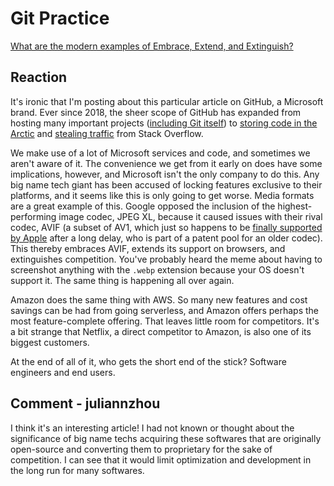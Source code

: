 # Git Practice
[What are the modern examples of Embrace, Extend, and Extinguish?](https://dev.to/meatboy/what-are-modern-examples-of-embrace-extend-and-extinguish-21j3)

## Reaction

It's ironic that I'm posting about this particular article on GitHub, a Microsoft brand. Ever since 2018, the sheer scope of GitHub has expanded from hosting many important projects ([including Git itself](https://github.com/git/git)) to [storing code in the Arctic](https://archiveprogram.github.com/arctic-vault/) and [stealing traffic](https://blog.techmaxima.in/the-impact-of-chatgpt-and-github-copilot-on-stack-overflow-traffic/) from Stack Overflow.

We make use of a lot of Microsoft services and code, and sometimes we aren't aware of it. The convenience we get from it early on does have some implications, however, and Microsoft isn't the only company to do this. Any big name tech giant has been accused of locking features exclusive to their platforms, and it seems like this is only going to get worse. Media formats are a great example of this. Google opposed the inclusion of the highest-performing image codec, JPEG XL, because it caused issues with their rival codec, AVIF (a subset of AV1, which just so happens to be [finally supported by Apple](https://www.flatpanelshd.com/news.php?subaction=showfull&id=1694598394) after a long delay, who is part of a patent pool for an older codec). This thereby embraces AVIF, extends its support on browsers, and extinguishes competition. You've probably heard the meme about having to screenshot anything with the `.webp` extension because your OS doesn't support it. The same thing is happening all over again.

Amazon does the same thing with AWS. So many new features and cost savings can be had from going serverless, and Amazon offers perhaps the most feature-complete offering. That leaves little room for competitors. It's a bit strange that Netflix, a direct competitor to Amazon, is also one of its biggest customers.

At the end of all of it, who gets the short end of the stick? Software engineers and end users.

## Comment - juliannzhou
I think it's an interesting article! I had not known or thought about the significance of big name techs acquiring these softwares that are originally open-source and converting them to proprietary for the sake of competition. I can see that it would limit optimization and development in the long run for many softwares.